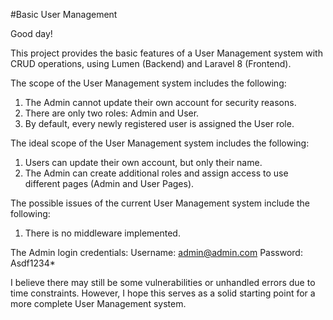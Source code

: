 #Basic User Management

Good day!

This project provides the basic features of a User Management system with CRUD operations, using Lumen (Backend) and Laravel 8 (Frontend).

The scope of the User Management system includes the following:
1. The Admin cannot update their own account for security reasons.
2. There are only two roles: Admin and User.
3. By default, every newly registered user is assigned the User role.

The ideal scope of the User Management system includes the following:
1. Users can update their own account, but only their name.
2. The Admin can create additional roles and assign access to use different pages (Admin and User Pages).

The possible issues of the current User Management system include the following:
1. There is no middleware implemented.

The Admin login credentials:
Username: admin@admin.com
Password: Asdf1234*

I believe there may still be some vulnerabilities or unhandled errors due to time constraints. 
However, I hope this serves as a solid starting point for a more complete User Management system.
